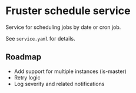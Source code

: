 # Fruster schedule service

Service for scheduling jobs by date or cron job.

See `service.yaml` for details.

## Roadmap

* Add support for multiple instances (is-master)
* Retry logic
* Log severity and related notifications
